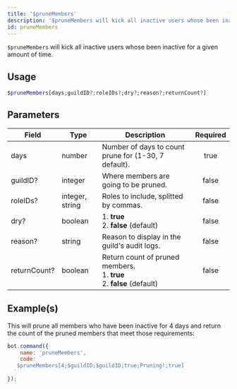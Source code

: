 ```yaml
---
title: '$pruneMembers'
description: '$pruneMembers will kick all inactive users whose been inactive for a given amount of time.'
id: pruneMembers
---
```


`$pruneMembers` will kick all inactive users whose been inactive for a given amount of time.

## Usage

```php
$pruneMembers[days;guildID?;roleIDs?;dry?;reason?;returnCount?]
```

## Parameters

| Field        | Type            | Description                                                                                  | Required |
| ------------ | --------------- | -------------------------------------------------------------------------------------------- |:--------:|
| days         | number          | Number of days to count prune for (1-30, 7 default).                                         |   true   |
| guildID?     | integer         | Where members are going to be pruned.                                                        |  false   |
| roleIDs?     | integer, string | Roles to include, splitted by commas.                                                        |  false   |
| dry?         | boolean         | 1. **true** <br /> 2. **false** (default)                                              |  false   |
| reason?      | string          | Reason to display in the guild's audit logs.                                                 |  false   |
| returnCount? | boolean         | Return count of pruned members. <br /> 1. **true** <br /> 2. **false** (default) |  false   |

## Example(s)

This will prune all members who have been inactive for 4 days and return the count of the pruned members that meet those requirements:

```javascript
bot.command({
    name: 'pruneMembers',
    code: `
   $pruneMembers[4;$guildID;$guildID;true;Pruning!;true]
  `
});
```